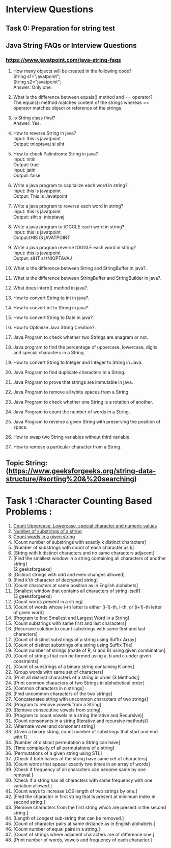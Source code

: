 # Interview Questions 
## Task 0: Preparation for string test

## Java String FAQs or Interview Questions
### https://www.javatpoint.com/java-string-faqs

1) How many objects will be created in the following code?</br>
String s1="javatpoint";</br>
String s2="javatpoint";</br>
Answer: Only one.</br>

2) What is the difference between equals() method and == operator?</br>
The equals() method matches content of the strings whereas == operator matches object or reference of the strings.</br>

3) Is String class final?</br>
Answer: Yes.</br>

4) How to reverse String in java?</br>
Input:  this is javatpoint</br>
Output: tnioptavaj si siht</br>

5) How to check Palindrome String in java?</br>
Input:  nitin</br>
Output: true</br>
Input: jatin</br>
Output: false</br>

6) Write a java program to capitalize each word in string?</br>
Input: this is javatpoint</br>
Output: This Is Javatpoint</br>

7) Write a java program to reverse each word in string?</br>
Input: this is javatpoint</br>
Output: siht si tnioptavaj</br>

8) Write a java program to tOGGLE each word in string?</br>
Input: this is javatpoint</br>
Output:tHIS iS jAVATPOINT</br>

9) Write a java program reverse tOGGLE each word in string?</br>
Input: this is javatpoint</br>
Output: sIHT sI tNIOPTAVAJ</br>

10) What is the difference between String and StringBuffer in java?.</br>
11) What is the difference between StringBuffer and StringBuilder in java?.</br>
12) What does intern() method in java?.</br>
13) How to convert String to int in java?.</br>
14) How to convert int to String in java?.</br>
15) How to convert String to Date in java?.</br>
16) How to Optimize Java String Creation?.</br>
17) Java Program to check whether two Strings are anagram or not.</br>
18) Java program to find the percentage of uppercase, lowercase, digits and special characters in a String.</br>
19) How to convert String to Integer and Integer to String in Java.</br>
20) Java Program to find duplicate characters in a String.</br>
21) Java Program to prove that strings are immutable in java.</br>
22) Java Program to remove all white spaces from a String.</br>
23) Java Program to check whether one String is a rotation of another.</br>
24) Java Program to count the number of words in a String.</br>
25) Java Program to reverse a given String with preserving the position of space.</br>
26) How to swap two String variables without third variable.</br>
27) How to remove a particular character from a String.</br>

## Topic String:(https://www.geeksforgeeks.org/string-data-structure/#sorting%20&%20searching)

# Task 1 :Character Counting Based Problems :

1. [Count Uppercase, Lowercase, special character and numeric values](https://github.com/maainul/Java/blob/master/src/javastrings/intervieQuestions/geeksForgeeks/_1_CountUppercaseLowercaseSpecialCharacterAndNumericValues.java)</br>
2. [Number of substrings of a string](https://github.com/maainul/Java/blob/master/src/javastrings/intervieQuestions/geeksForgeeks/_7_NumberOfSubstringsOfaString.java)</br>
3. [Count words in a given string](https://github.com/maainul/Java/blob/master/src/javastrings/intervieQuestions/geeksForgeeks/_3_CountNumberOfWords.java)</br>
4. [Count number of substrings with exactly k distinct characters]</br>
5. [Number of substrings with count of each character as k]</br>
6. [String with k distinct characters and no same characters adjacent]</br>
7. [Find the smallest window in a string containing all characters of another string]</br>(2 geeksforgeeks)
8. [Distinct strings with odd and even changes allowed]</br>
9. [Find k’th character of decrypted string]</br>
10. [Count characters at same position as in English alphabets]</br>
11. [Smallest window that contains all characters of string itself]</br>(3 geeksforgeeks)
12. [Count words present in a string]</br>
13. [Count of words whose i-th letter is either (i-1)-th, i-th, or (i+1)-th letter of given word]</br>
14. [Program to find Smallest and Largest Word in a String]</br>
15. [Count substrings with same first and last characters]</br>
16. [Recursive solution to count substrings with same first and last characters]</br>
17. [Count of distinct substrings of a string using Suffix Array]</br>
18. [Count of distinct substrings of a string using Suffix Trie]</br>
19. [Count number of strings (made of R, G and B) using given combination]</br>
20. [Count of strings that can be formed using a, b and c under given constraints]</br>
21. [Count of substrings of a binary string containing K ones]</br>
22. [Group words with same set of characters]</br>
23. [Print all distinct characters of a string in order (3 Methods)]</br>
24. [Print common characters of two Strings in alphabetical order]</br>
25. [Common characters in n strings]</br>
26. [Find uncommon characters of the two strings]</br>
27. [Concatenated string with uncommon characters of two strings]</br>
28. [Program to remove vowels from a String]</br>
29. [Remove consecutive vowels from string]</br>
30. [Program to count vowels in a string (Iterative and Recursive)]</br>
31. [Count consonants in a string (Iterative and recursive methods)]</br>
32. [Alternate vowel and consonant string]</br>
33. [Given a binary string, count number of substrings that start and end with 1]</br>
34. [Number of distinct permutation a String can have]</br>
35. [Time complexity of all permutations of a string]</br>
36. [Permutations of a given string using STL]</br>
37. [Check if both halves of the string have same set of characters]</br>
38. [Count words that appear exactly two times in an array of words]</br>
39. [Check if frequency of all characters can become same by one removal.]</br>
40. [Check if a string has all characters with same frequency with one variation allowed.]</br>
41. [Count ways to increase LCS length of two strings by one.]</br>
42. [Find the character in first string that is present at minimum index in second string.]</br>
43. [Remove characters from the first string which are present in the second string.]</br>
44. [Length of Longest sub-string that can be removed.]</br>
45. [Count of character pairs at same distance as in English alphabets.]</br>
46. [Count number of equal pairs in a string.]</br>
47. [Count of strings where adjacent characters are of difference one.]</br>
48. [Print number of words, vowels and frequency of each character.]</br>
